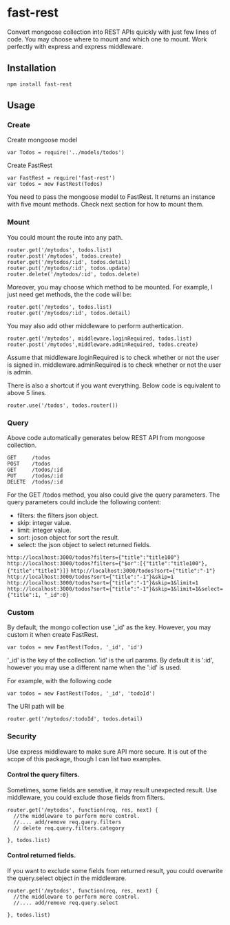 # fast-rest

 Convert mongoose collection into REST APIs quickly with just few lines of code. You may choose where to mount and which one to mount. Work perfectly with express and express middleware.

## Installation

    npm install fast-rest

## Usage

### Create

Create mongoose model

    var Todos = require('../models/todos')

Create FastRest

    var FastRest = require('fast-rest')
    var todos = new FastRest(Todos)

You need to pass the mongoose model to FastRest. It returns an instance with five mount methods. Check next section for how to mount them.

### Mount

You could mount the route into any path.

    router.get('/mytodos', todos.list)
    router.post('/mytodos', todos.create)
    router.get('/mytodos/:id', todos.detail)
    router.put('/mytodos/:id', todos.update)
    router.delete('/mytodos/:id', todos.delete)

 Moreover, you may choose which method to be mounted. For example, I just need get methods, the the code will be:

    router.get('/mytodos', todos.list)
    router.get('/mytodos/:id', todos.detail)

You may also add other middleware to perform authertication.

    router.get('/mytodos', middleware.loginRequired, todos.list)
    router.post('/mytodos',middleware.adminRequired, todos.create)

Assume that middleware.loginRequired is to check whether or not the user is signed in. middleware.adminRequired is to check whether or not the user is admin.

There is also a shortcut if you want everything. Below code is equivalent to above 5 lines.

    router.use('/todos', todos.router())


### Query

Above code automatically generates below REST API from mongoose collection.

    GET     /todos
    POST    /todos
    GET     /todos/:id
    PUT     /todos/:id
    DELETE  /todos/:id

For the GET /todos method, you also could give the query parameters. The query parameters could include the following content:

- filters: the filters json object.
- skip: integer value.
- limit: integer value.
- sort: joson object for sort the result.
- select: the json object to select returned fields.

`http://localhost:3000/todos?filters={"title":"title100"}`
`http://localhost:3000/todos?filters={"$or":[{"title":"title100"}, {"title":"title1"}]}`
`http://localhost:3000/todos?sort={"title":"-1"}`
`http://localhost:3000/todos?sort={"title":"-1"}&skip=1`
`http://localhost:3000/todos?sort={"title":"-1"}&skip=1&limit=1`
`http://localhost:3000/todos?sort={"title":"-1"}&skip=1&limit=1&select={"title":1, "_id":0}`

### Custom

By default, the mongo collection use '_id' as the key. However, you may custom it when create FastRest.

    var todos = new FastRest(Todos, '_id', 'id')

'_id' is the key of the collection. 'id' is the url params. By default it is ':id', however you may use a different name when the ':id' is used.

For example, with the following code

    var todos = new FastRest(Todos, '_id', 'todoId')

The URI path will be

    router.get('/mytodos/:todoId', todos.detail)

### Security

Use express middleware to make sure API more secure. It is out of the scope of this package, though I can list two examples.

#### Control the query filters.

Sometimes, some fields are senstive, it may result unexpected result. Use middleware, you could exclude those fields from filters.

    router.get('/mytodos', function(req, res, next) {
      //the middleware to perform more control.
      //.... add/remove req.query.filters
      // delete req.query.filters.category

    }, todos.list)

#### Control returned fields.

If you want to exclude some fields from returned result, you could overwrite the query.select object in the middleware.

    router.get('/mytodos', function(req, res, next) {
      //the middleware to perform more control.
      //.... add/remove req.query.select

    }, todos.list)

